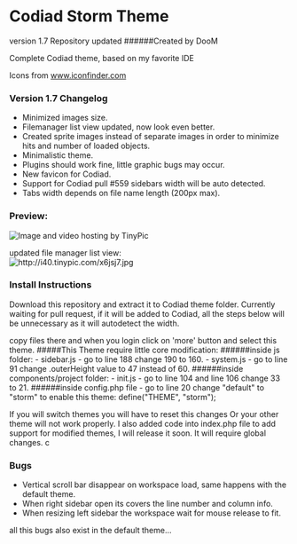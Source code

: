 Codiad Storm Theme
==================
version 1.7
Repository updated
######Created by DooM

Complete Codiad theme, based on my favorite IDE  

Icons from www.iconfinder.com

### Version 1.7 Changelog
- Minimized images size.
- Filemanager list view updated, now look even better.
- Created sprite images instead of separate images in order to minimize hits and number of loaded objects.
- Minimalistic theme.
- Plugins should work fine, little graphic bugs may occur.
- New favicon for Codiad.
- Support for Codiad pull #559 sidebars width will be auto detected.
- Tabs width depends on file name length (200px max).

### Preview:
<img src="http://i43.tinypic.com/54pol.jpg" border="0" alt="Image and video hosting by TinyPic">

updated file manager list view:  
<img src="http://i44.tinypic.com/124g7md.png" border="0" alt="http://i40.tinypic.com/x6jsj7.jpg">

### Install Instructions
Download this repository and extract it to Codiad theme folder.
Currently waiting for pull request, if it will be added to Codiad, all the steps below will be unnecessary as it will autodetect the width.

copy files there and when you login click on 'more' button and select this theme.
#####This Theme require little core modification:
######inside js folder:
    - sidebar.js - go to line 188 change 190 to 160.
    - system.js - go to line 91 change .outerHeight value to 47 instead of 60.
######inside components/project folder:
    - init.js - go to line 104 and line 106 change 33 to 21.
######inside config.php file
    - go to line 20 change "default" to "storm" to enable this theme: define("THEME", "storm");
    
If you will switch themes you will have to reset this changes
Or your other theme will not work properly.
I also added code into index.php file to add support for modified themes, I will release it soon.
It will require global changes.
c
### Bugs

- Vertical scroll bar disappear on workspace load, same happens with the default theme.
- When right sidebar open its covers the line number and column info.
- When resizing left sidebar the workspace wait for mouse release to fit.

all this bugs also exist in the default theme...
